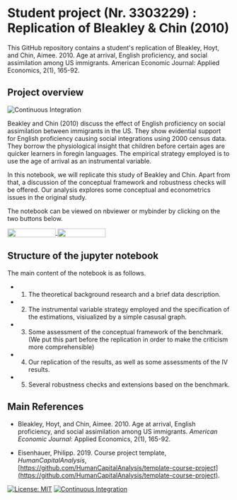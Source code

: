 # Student project  (Nr. 3303229) : Replication of Bleakley & Chin (2010)


This GitHub repository contains a student's replication of Bleakley, Hoyt, and Chin, Aimee. 2010. Age at arrival, English proficiency, and social assimilation among US immigrants. American Economic Journal: Applied Economics, 2(1), 165-92.

## Project overview
![Continuous Integration](https://github.com/Jackcfchow/Microeconometrics-Paper/workflows/Continuous%20Integration/badge.svg)


 Beakley and Chin (2010) discuss the effect of English proficiency on social assimilation between immigrants in the US. They show evidential support for English proficiency causing social integrations using 2000 census data. They borrow the physiological insight that children before certain ages are quicker learners in foregin languages. The empirical strategy employed is to use the age of arrival as an instrumental variable. 
 
 In this notebook, we will replicate this study of Beakley and Chin. Apart from that, a discussion of the conceptual framework and robustness checks will be offered. Our analysis explores some conceptual and econometrics issues in the original study.

The notebook can be viewed on nbviewer or mybinder by clicking on the two buttons below. 
 
<a href="https://nbviewer.jupyter.org/github/Jackcfchow/Microeconometrics-Paper/blob/master/Project.ipynb"
   target="_parent">
   <img align="center"
  src="https://raw.githubusercontent.com/jupyter/design/master/logos/Badges/nbviewer_badge.png"
      width="109" height="20">
</a>
<a href="https://mybinder.org/v2/gh/Jackcfchow/Microeconometrics-Paper/HEAD"
    target="_parent">
    <img align="center"
       src="https://mybinder.org/badge_logo.svg"
       width="109" height="20">
</a>


## Structure of the jupyter notebook

The main content of the notebook is as follows. 

* 1. The theoretical background research and a brief data description. 

* 2. The instrumental variable strategy employed and the specification of the estimations, visiualized by a simple casusal graph. 

* 3. Some assessment of the conceptual framework of the benchmark. (We put this part before the replication in order to make the criticism more comprehensible) 

* 4. Our replication of the results, as well as some assessments of the IV results. 

* 5. Several robustness checks and extensions based on the benchmark.  


## Main References

* Bleakley, Hoyt, and Chin, Aimee. 2010. Age at arrival, English proficiency, and social assimilation among US immigrants. _American Economic Journal_: Applied Economics, 2(1), 165-92.


* Eisenhauer, Philipp. 2019. Course project template, _HumanCapitalAnalysis_, [https://github.com/HumanCapitalAnalysis/template-course-project](https://github.com/HumanCapitalAnalysis/template-course-project).


[![License: MIT](https://img.shields.io/badge/License-MIT-blue.svg)](https://github.com/HumanCapitalAnalysis/template-course-project/blob/master/LICENSE)
[![Continuous Integration](https://github.com/HumanCapitalAnalysis/template-course-project/workflows/Continuous%20Integration/badge.svg)](https://github.com/HumanCapitalAnalysis/template-course-project/actions)

